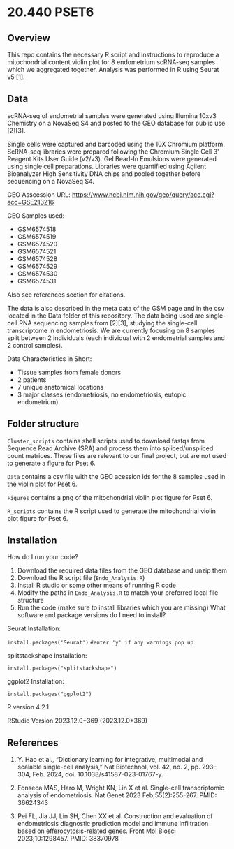 # 20.440 PSET6

## Overview
This repo contains the necessary R script and instructions to reproduce a mitochondrial content violin plot for 8 endometrium scRNA-seq samples which we aggregated together. Analysis was performed in R using Seurat v5 [1].

## Data
scRNA-seq of endometrial samples were generated using Illumina 10xv3 Chemistry on a NovaSeq S4 and posted to the GEO database for public use [2][3].

Single cells were captured and barcoded using the 10X Chromium platform. ScRNA-seq libraries were prepared following the Chromium Single Cell 3' Reagent Kits User Guide (v2/v3). Gel Bead-In Emulsions were generated using single cell preparations. Libraries were quantified using Agilent Bioanalyzer High Sensitivity DNA chips and pooled together before sequencing on a NovaSeq S4.

GEO Asscession URL:
https://www.ncbi.nlm.nih.gov/geo/query/acc.cgi?acc=GSE213216

GEO Samples used:

- GSM6574518
- GSM6574519
- GSM6574520
- GSM6574521
- GSM6574528
- GSM6574529
- GSM6574530
- GSM6574531

Also see references section for citations.

The data is also described in the meta data of the GSM page and in the csv located in the Data folder of this repository. The data being used are single-cell RNA sequencing samples from [2][3], studying the single-cell transcriptome in endometriosis. We are currently focusing on 8 samples split between 2 individuals (each individual with 2 endometrial samples and 2 control samples).

Data Characteristics in Short:
- Tissue samples from female donors
- 2 patients
- 7 unique anatomical locations
- 3 major classes (endometriosis, no endometriosis, eutopic endometrium)

## Folder structure
`Cluster_scripts` contains shell scripts used to download fastqs from Sequence Read Archive (SRA) and process them into spliced/unspliced count matrices. These files are relevant to our final project, but are not used to generate a figure for Pset 6.

`Data` contains a csv file with the GEO acession ids for the 8 samples used in the violin plot for Pset 6.

`Figures` contains a png of the mitochondrial violin plot figure for Pset 6.

`R_scripts` contains the R script used to generate the mitochondrial violin plot figure for Pset 6.

## Installation
How do I run your code?
1. Download the required data files from the GEO database and unzip them
2. Download the R script file (`Endo_Analysis.R`)
3. Install R studio or some other means of running R code
4. Modify the paths in `Endo_Analysis.R` to match your preferred local file structure
5. Run the code (make sure to install libraries which you are missing)
What software and package versions do I need to install?

Seurat Installation:

`install.packages('Seurat')`
`#enter 'y' if any warnings pop up`

splitstackshape Installation:

`install.packages("splitstackshape")`

ggplot2 Installation:

`install.packages("ggplot2")`

R version 4.2.1

RStudio Version 2023.12.0+369 (2023.12.0+369)

## References

1. Y. Hao et al., “Dictionary learning for integrative, multimodal and scalable single-cell analysis,” Nat Biotechnol, vol. 42, no. 2, pp. 293–304, Feb. 2024, doi: 10.1038/s41587-023-01767-y.

2. Fonseca MAS, Haro M, Wright KN, Lin X et al. Single-cell transcriptomic analysis of endometriosis. Nat Genet 2023 Feb;55(2):255-267. PMID: 36624343

3. Pei FL, Jia JJ, Lin SH, Chen XX et al. Construction and evaluation of endometriosis diagnostic prediction model and immune infiltration based on efferocytosis-related genes. Front Mol Biosci 2023;10:1298457. PMID: 38370978


